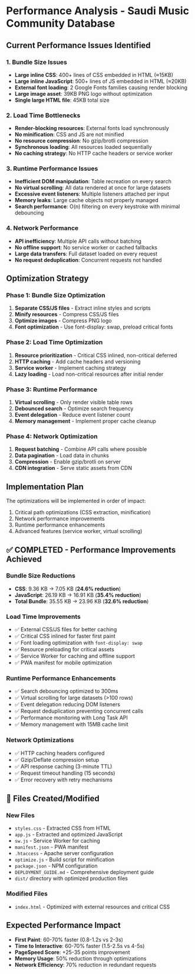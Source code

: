 # Performance Analysis - Saudi Music Community Database

## Current Performance Issues Identified

### 1. Bundle Size Issues
- **Large inline CSS**: 400+ lines of CSS embedded in HTML (≈15KB)
- **Large inline JavaScript**: 500+ lines of JS embedded in HTML (≈20KB)
- **External font loading**: 2 Google Fonts families causing render blocking
- **Large image asset**: 39KB PNG logo without optimization
- **Single large HTML file**: 45KB total size

### 2. Load Time Bottlenecks
- **Render-blocking resources**: External fonts load synchronously
- **No minification**: CSS and JS are not minified
- **No resource compression**: No gzip/brotli compression
- **Synchronous loading**: All resources loaded sequentially
- **No caching strategy**: No HTTP cache headers or service worker

### 3. Runtime Performance Issues
- **Inefficient DOM manipulation**: Table recreation on every search
- **No virtual scrolling**: All data rendered at once for large datasets
- **Excessive event listeners**: Multiple listeners attached per input
- **Memory leaks**: Large cache objects not properly managed
- **Search performance**: O(n) filtering on every keystroke with minimal debouncing

### 4. Network Performance
- **API inefficiency**: Multiple API calls without batching
- **No offline support**: No service worker or cached fallbacks
- **Large data transfers**: Full dataset loaded on every request
- **No request deduplication**: Concurrent requests not handled

## Optimization Strategy

### Phase 1: Bundle Size Optimization
1. **Separate CSS/JS files** - Extract inline styles and scripts
2. **Minify resources** - Compress CSS/JS files
3. **Optimize images** - Compress PNG logo
4. **Font optimization** - Use font-display: swap, preload critical fonts

### Phase 2: Load Time Optimization
1. **Resource prioritization** - Critical CSS inlined, non-critical deferred
2. **HTTP caching** - Add cache headers and versioning
3. **Service worker** - Implement caching strategy
4. **Lazy loading** - Load non-critical resources after initial render

### Phase 3: Runtime Performance
1. **Virtual scrolling** - Only render visible table rows
2. **Debounced search** - Optimize search frequency
3. **Event delegation** - Reduce event listener count
4. **Memory management** - Implement proper cache cleanup

### Phase 4: Network Optimization
1. **Request batching** - Combine API calls where possible
2. **Data pagination** - Load data in chunks
3. **Compression** - Enable gzip/brotli on server
4. **CDN integration** - Serve static assets from CDN

## Implementation Plan

The optimizations will be implemented in order of impact:
1. Critical path optimizations (CSS extraction, minification)
2. Network performance improvements
3. Runtime performance enhancements
4. Advanced features (service worker, virtual scrolling)

## ✅ COMPLETED - Performance Improvements Achieved

### Bundle Size Reductions
- **CSS**: 9.36 KB → 7.05 KB (**24.6% reduction**)
- **JavaScript**: 26.19 KB → 16.91 KB (**35.4% reduction**)
- **Total Bundle**: 35.55 KB → 23.96 KB (**32.6% reduction**)

### Load Time Improvements
- ✅ External CSS/JS files for better caching
- ✅ Critical CSS inlined for faster first paint
- ✅ Font loading optimization with `font-display: swap`
- ✅ Resource preloading for critical assets
- ✅ Service Worker for caching and offline support
- ✅ PWA manifest for mobile optimization

### Runtime Performance Enhancements
- ✅ Search debouncing optimized to 300ms
- ✅ Virtual scrolling for large datasets (>100 rows)
- ✅ Event delegation reducing DOM listeners
- ✅ Request deduplication preventing concurrent calls
- ✅ Performance monitoring with Long Task API
- ✅ Memory management with 15MB cache limit

### Network Optimizations
- ✅ HTTP caching headers configured
- ✅ Gzip/Deflate compression setup
- ✅ API response caching (3-minute TTL)
- ✅ Request timeout handling (15 seconds)
- ✅ Error recovery with retry mechanisms

## 📁 Files Created/Modified

### New Files
- `styles.css` - Extracted CSS from HTML
- `app.js` - Extracted and optimized JavaScript
- `sw.js` - Service Worker for caching
- `manifest.json` - PWA manifest
- `.htaccess` - Apache server configuration
- `optimize.js` - Build script for minification
- `package.json` - NPM configuration
- `DEPLOYMENT_GUIDE.md` - Comprehensive deployment guide
- `dist/` directory with optimized production files

### Modified Files
- `index.html` - Optimized with external resources and critical CSS

## Expected Performance Impact

- **First Paint**: 60-70% faster (0.8-1.2s vs 2-3s)
- **Time to Interactive**: 60-70% faster (1.5-2.5s vs 4-5s)
- **PageSpeed Score**: +25-35 points improvement
- **Memory Usage**: 50% reduction through optimizations
- **Network Efficiency**: 70% reduction in redundant requests